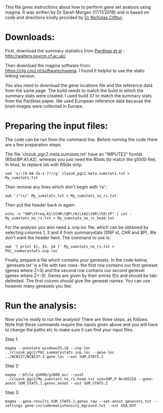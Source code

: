 This file gives instructions about how to perform gene set analysis using magma. It was written by Dr Sarah Morgan (17/11/2018) and is based on code and directions kindly provided by [Dr Nicholas Clifton](https://www.cardiff.ac.uk/people/view/105079-clifton-nicholas).

# Downloads:

First, download the summary statistics from [Pardinas et al](https://doi.org/10.1038/s41588-018-0059-2) - http://walters.psycm.cf.ac.uk/.

Then download the magma software from: https://ctg.cncr.nl/software/magma. I found it helpful to use the static linking version.

You also need to download the gene locations file and the reference data from the same page. The build needs to match the build in which the summary stats were created. I used build 37 to match the summary stats from the Pardinas paper. We used European reference data because the brain images were collected in Europe.

# Preparing the input files:

The code can be run from the command line. Before running the code there are a few preparation steps:

The file `clozuk_pgc2.meta.sumstats.txt' have an "IMPUTE2" format (RSid:BP:A1:A2), whereas you just need the RSids (to match the g1000 file). In linux, to replace ids with RSids only:
```
sed 's/:[0-9A-Za-z:]*//g' clozuk_pgc2.meta.sumstats.txt > My_sumstats.txt
```

Then remove any lines which don't begin with 'rs':
```
awk '/^rs/' My_sumstats.txt > My_sumstats_no_rs.txt
```

Then put the header back in again:
```
echo -e "SNP\tFreq.A1\tCHR\tBP\tA1\tA2\tOR\tSE\tP" | cat - My_sumstats_no_rs.txt > My_sumstats_no_rs_head.txt
```

For the analysis you also need a .snp.loc file, which can be obtained by selecting columns 1, 3 and 4 from summarystats (SNP id, CHR and BP). We don't want the header here. The command to use is:
```
awk '{ print $1, $3, $4 }' My_sumstats_no_rs.txt > PGC_summarystats.snp.loc
```

Finally, prepare a file which contains your genesets. In the code below, `genesets.txt' is a file with two rows- the first row contains our first geneset (genes where Z>3) and the second row contains our second geneset (genes where Z<-3). Genes are given by their entrez IDs and should be tab-delimited. The first column should give the geneset names. You can use however many genesets you like.


# Run the analysis:

Now you're ready to run the analysis! There are three steps, as follows. Note that these commands require the inputs given above and you will have to change the paths etc to make sure it can find your input files.

Step 1:
```
magma --annotate window=35,10 --snp-loc ../clozuk_pgc2/PGC_summarystats.snp.loc --gene-loc ../NCBI37/NCBI37.3.gene.loc --out SUM_STATS.1
```

Step 2:
```
magma --bfile g1000/g1000_eur --pval ../clozuk_pgc2/My_sumstats_no_rs_head.txt use=SNP,P N=105318 --gene-annot SUM_STATS.1.genes.annot --out SUM_STATS.2
```

Step 3:
```
magma --gene-results SUM_STATS.2.genes.raw --set-annot genesets.txt --settings gene-include=maxintensity_bground.txt --out GSA_OUT
```
